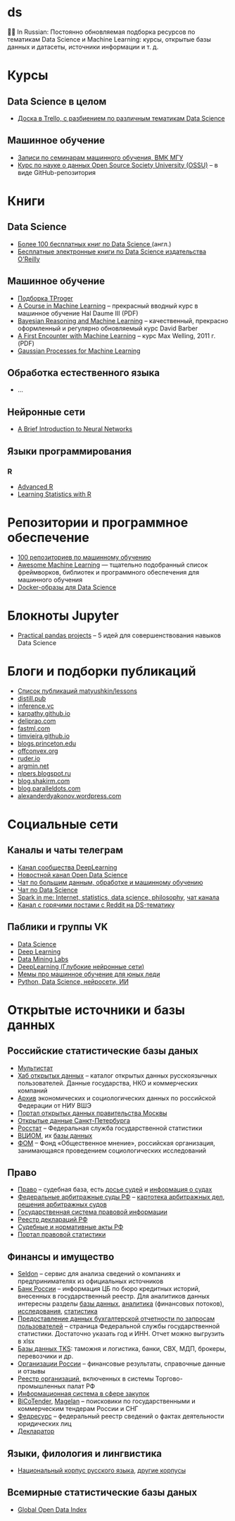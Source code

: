 # ds
👨‍🔬 In Russian: Постоянно обновляемая подборка ресурсов по тематикам Data Science и Machine Learning: курсы, открытые базы данных и датасеты, источники информации и т. д.

# Курсы
## Data Science в целом
- [Доска в Trello, с разбиением по различным тематикам Data Science](https://trello.com/b/rbpEfMld/data-science)

## Машинное обучение
- [Записи по семинарам машинного обучения, ВМК МГУ](https://github.com/esokolov/ml-course-msu)
- [Курс по науке о данных Open Source Society University (OSSU)](https://github.com/ossu/data-science) – в виде GitHub-репозитория

# Книги
## Data Science
- [Более 100 бесплатных книг по Data Science ](https://www.learndatasci.com/free-data-science-books/) (англ.)
- [Бесплатные электронные книги по Data Science издательства O'Reilly](https://www.oreilly.com/data/free/archive.html)

## Машинное обучение
- [Подборка TProger](https://tproger.ru/articles/free-programming-books/#machine-learning)
- [A Course in Machine Learning](http://ciml.info/dl/v0_9/ciml-v0_9-all.pdf) – прекрасный вводный курс в машинное обучение Hal Daume III (PDF)
- [Bayesian Reasoning and Machine Learning](http://web4.cs.ucl.ac.uk/staff/D.Barber/pmwiki/pmwiki.php?n=Brml.HomePage) – качественный, прекрасно оформленный и регулярно обновляемый курс David Barber
- [A First Encounter with Machine Learning](https://www.ics.uci.edu/~welling/teaching/ICS273Afall11/IntroMLBook.pdf) – курс Max Welling, 2011 г. (PDF)
- [Gaussian Processes for Machine Learning](http://www.gaussianprocess.org/gpml/)

## Обработка естественного языка
- ...

## Нейронные сети
- [A Brief Introduction to Neural Networks](http://www.dkriesel.com/en/science/neural_networks)

## Языки программирования
### R
- [Advanced R](http://adv-r.had.co.nz/)
- [Learning Statistics with R](https://web.archive.org/web/20170319021353/http://health.adelaide.edu.au:80/psychology/ccs/teaching/lsr/)

# Репозитории и программное обеспечение
- [100 репозиториев по машинному обучению](http://meta-guide.com/software-meta-guide/100-best-github-machine-learning)
- [Awesome Machine Learning](https://github.com/josephmisiti/awesome-machine-learning) — тщательно подобранный список фреймворков, библиотек и программного обеспечения для машинного обучения
- [Docker-образы для Data Science](https://github.com/yang-zhang/docker-setup)

# Блокноты Jupyter
- [Practical pandas projects](https://github.com/schlende/practical-pandas-projects) – 5 идей для совершенствования навыков Data Science

# Блоги и подборки публикаций
- [Список публикаций matyushkin/lessons](https://github.com/matyushkin/lessons)
- [distill.pub](https://distill.pub/)
- [inference.vc](https://www.inference.vc/)
- [karpathy.github.io](https://karpathy.github.io/)
- [deliprao.com](http://deliprao.com/)
- [fastml.com](https://fastml.com/)
- [timvieira.github.io](https://timvieira.github.io/)
- [blogs.princeton.edu](https://blogs.princeton.edu/)
- [offconvex.org](https://www.offconvex.org/)
- [ruder.io](http://ruder.io/)
- [argmin.net](https://www.argmin.net/)
- [nlpers.blogspot.ru](https://nlpers.blogspot.com/)
- [blog.shakirm.com](http://blog.shakirm.com/)
- [blog.paralleldots.com](https://blog.paralleldots.com)
- [alexanderdyakonov.wordpress.com](https://dyakonov.org/)

# Социальные сети
## Каналы и чаты телеграм
- [Канал сообщества DeepLearning](https://t.me/deeplearning_ru)
- [Новостной канал Open Data Science](https://t.me/opendatascience)
- [Чат по большим данным, обработке и машинному обучению](https://t.me/bigdata_ru)
- [Чат по Data Science](https://t.me/datasciencechat)
- [Spark in me: Internet, statistics, data science, philosophy](https://t.me/snakers4), [чат канала](https://t.me/joinchat/AAAAAEH9JHYBvaPLvaWPGg)
- [Канал с горячими постами с Reddit на DS-тематику](https://t.me/datascientology)

## Паблики и группы VK
- [Data Science](https://vk.com/datascience)
- [Deep Learning](https://vk.com/deeplearning)
- [Data Mining Labs](https://vk.com/datamininglabs)
- [DeepLearning (Глубокие нейронные сети)](https://vk.com/deeplearning_ru)
- [Мемы про машинное обучение для юных леди](https://vk.com/weirdreparametrizationtrick)
- [Python, Data Science, нейросети, ИИ](https://vk.com/python_ds)

# Открытые источники и базы данных
## Российские статистические базы даных
- [Мультистат](http://multistat.ru/)
- [Хаб открытых данных](https://www.hubofdata.ru/) – каталог открытых данных русскоязычных пользователей. Данные государства, НКО и коммерческих компаний
- [Архив](http://sophist.hse.ru/) экономических и социологических данных по российской Федерации от НИУ ВШЭ
- [Портал открытых данных правительства Москвы](https://data.mos.ru/)
- [Открытые данные Санкт-Петербурга](https://data.gov.spb.ru/)
- [Росстат](https://rosstat.gov.ru/) – Федеральная служба государственной статистики
- [ВЦИОМ](https://wciom.ru/), их [базы данных](https://bd.wciom.ru/)
- [ФОМ](https://fom.ru/) – Фонд «Общественное мнение», российская организация, занимающаяся проведением социологических исследований

## Право
- [Право](https://pravo.ru/) – судебная база, есть [досье судей](https://pravo.ru/judges_search/) и [информация о судах](https://pravo.ru/courts_search/)
- [Федеральные арбитражные суды РФ](http://arbitr.ru/) – [картотека арбитражных дел](http://kad.arbitr.ru/), [решения арбитражных судов](http://ras.arbitr.ru/)
- [Государственная система правовой информации](http://pravo.gov.ru/)
- [Реестр деклараций РФ](http://188.254.71.82/rds_ts_pub/)
- [Судебные и нормативные акты РФ](https://sudact.ru/)
- [Портал правовой статистики](http://www.crimestat.ru/opendata)

## Финансы и имущество
- [Seldon](https://basis.myseldon.com/ru/) – сервис для анализа сведений о компаниях и предпринимателях из официальных источников
- [Банк России](https://www.cbr.ru/) – информация ЦБ по бюро кредитных историй, внесенных в государственный реестр. Для аналитиков данных интересны разделы [базы данных](https://www.cbr.ru/hd_base/), [аналитика](https://www.cbr.ru/analytics/) (финансовых потоков), [исследования](https://www.cbr.ru/ec_research/), [статистика](hthttp://188.254.71.82/rds_ts_pub/tps://www.cbr.ru/statistics/)
- [Предоставление данных бухгалтерской отчетности по запросам пользователей](https://rosstat.gov.ru/accounting_report) – страница Федеральной службы государственной статистики. Достаточно указать год и ИНН. Отчет можно выгрузить в xlsx
- [Базы данных TKS](https://www.tks.ru/db/): таможня и логистика, банки, СВХ, МДП, брокеры, перевозчики и др.
- [Организации России](http://www.catalogfactory.org/) – финансовые результаты, справочные данные и отзывы
- [Реестр организаций](http://www.reestrtpprf.ru/), включенных в системы Торгово-промышленных палат РФ
- [Информационная система в сфере закупок](https://zakupki.gov.ru/epz/main/public/home.html)
- [BiCoTender](https://www.bicotender.ru/), [Magelan](https://magelan.pro/) – поисковики по государственными и коммерческим тендерам России и СНГ 
- [Федресурс](https://fedresurs.ru/) – федеральный реестр сведений о фактах деятельности юридических лиц
- [Декларатор](https://declarator.org/)

## Языки, филология и лингвистика
- [Национальный корпус русского языка](https://ruscorpora.ru/), [другие корпусы](https://ruscorpora.ru/new/corpora-other.html)

## Всемирные статистические базы даных
- [Global Open Data Index](https://index.okfn.org/)
